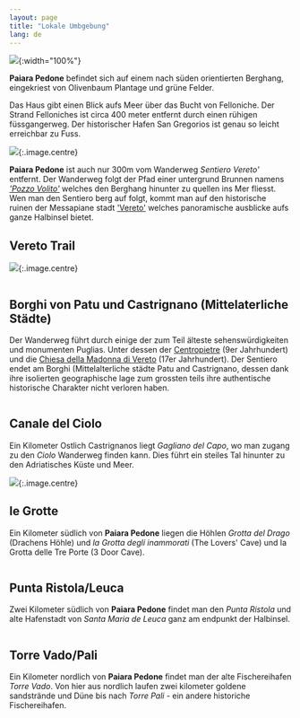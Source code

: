 ```yaml
---
layout: page
title: "Lokale Umbgebung"
lang: de 
---
```

![](../images/aerial.jpg){:width="100%"}

__Paiara Pedone__ befindet sich auf einem nach süden orientierten Berghang, eingekriest von Olivenbaum Plantage und grüne Felder.

Das Haus gibt einen Blick aufs Meer über das Bucht von Felloniche. Der Strand Felloniches ist circa 400 meter entfernt durch einen rühigen füssgangerweg. Der historischer Hafen San Gregorios ist genau so leicht erreichbar zu Fuss. 

![](../images/sangregorio.jpg){:.image.centre}

__Paiara Pedone__ ist auch nur 300m vom Wanderweg _Sentiero Vereto'_ entfernt. Der Wanderweg folgt der Pfad einer untergrund Brunnen namens [_'Pozzo Volito'_](http://www.ilmiosalento.com/?p=1428) welches den Berghang hinunter zu quellen ins Mer fliesst. Wen man den Sentiero berg auf folgt, kommt man auf den historische ruinen der Messapiane stadt ['Vereto'](https://it.wikipedia.org/wiki/Vereto) welches panoramische ausblicke aufs ganze Halbinsel bietet.

## Vereto Trail

![](../images/sentierovereto.jpg){:.image.centre}

<div class="box alt">
<div class="row uniform 50%">
<div class="4u"><span class="image fit"><img src="../images/sv3.jpg" alt="" /></span></div>
<div class="4u"><span class="image fit"><img src="../images/sv2.gif" alt="" /></span></div>
<div class="4u"><span class="image fit"><img src="../images/sv1.jpg" alt="" /></span></div>
<div class="4u"><span class="image fit"><img src="../images/sv4.jpg" alt="" /></span></div>
<div class="4u"><span class="image fit"><img src="../images/sv5.jpg" alt="" /></span></div>
<div class="4u"><span class="image fit"><img src="../images/sv6.jpg" alt="" /></span></div>
<div class="4u"><span class="image fit"><img src="../images/sv7.jpg" alt="" /></span></div>
<div class="4u"><span class="image fit"><img src="../images/sv8.jpg" alt="" /></span></div>
<div class="4u"><span class="image fit"><img src="../images/sv9.jpg" alt="" /></span></div>
</div>
</div>


## Borghi von Patu und Castrignano (Mittelaterliche Städte) 
Der Wanderweg führt durch einige der zum Teil älteste sehenswürdigkeiten und monumenten Puglias. Unter dessen der [Centropietre](https://it.wikipedia.org/wiki/Centopietre) (9er Jahrhundert) und die [Chiesa della Madonna di Vereto](http://www.salogentis.it/2013/12/03/la-chiesa-della-madonna-di-vereto/) (17er Jahrhundert). Der Sentiero endet am Borghi (Mittelalterliche städte Patu and Castrignano, dessen dank ihre isolierten geographische lage zum grossten teils ihre authentische historische Charakter nicht verloren haben. 

<div class="box alt">
<div class="row uniform 50%">
<div class="4u"><span class="image fit"><img src="../images/borghi1.jpg" alt="" /></span></div>
<div class="4u"><span class="image fit"><img src="../images/borghi2.jpg" alt="" /></span></div>
<div class="4u"><span class="image fit"><img src="../images/borghi3.jpg" alt="" /></span></div>
<div class="4u"><span class="image fit"><img src="../images/borghi4.jpg" alt="" /></span></div>
<div class="4u"><span class="image fit"><img src="../images/borghi5.jpg" alt="" /></span></div>
<div class="4u"><span class="image fit"><img src="../images/borghi6.jpg" alt="" /></span></div>
<div class="4u"><span class="image fit"><img src="../images/borghi7.jpg" alt="" /></span></div>
<div class="4u"><span class="image fit"><img src="../images/borghi8.jpg" alt="" /></span></div>
<div class="4u"><span class="image fit"><img src="../images/borghi9.jpg" alt="" /></span></div>
</div>
</div>

## Canale del Ciolo
Ein Kilometer Ostlich Castrignanos liegt _Gagliano del Capo_, wo man zugang zu den _Ciolo_ Wanderweg finden kann. Dies führt ein steiles Tal hinunter zu den Adriatisches Küste und Meer. 

![](../images/ciolo.jpg){:.image.centre}

## le Grotte
Ein Kilometer südlich von __Paiara Pedone__ liegen die Höhlen _Grotta del Drago_ (Drachens Höhle) und _la Grotta degli inammorati_ (The Lovers' Cave) und la Grotta delle Tre Porte (3 Door Cave).

<div class="box alt">
<div class="row uniform 50%">
<div class="4u"><span class="image fit"><img src="../images/grotta1.jpg" alt="" /></span></div>
<div class="4u"><span class="image fit"><img src="../images/grotta2.jpg" alt="" /></span></div>
<div class="4u"><span class="image fit"><img src="../images/grotta3.jpg" alt="" /></span></div>
</div>
</div>


## Punta Ristola/Leuca
Zwei Kilometer südlich von __Paiara Pedone__ findet man den _Punta Ristola_ und alte Hafenstadt von _Santa Maria de Leuca_ ganz am endpunkt der Halbinsel.

<div class="box alt">
<div class="row uniform 50%">
<div class="4u"><span class="image fit"><img src="../images/ml1.jpg" alt="" /></span></div>
<div class="4u"><span class="image fit"><img src="../images/ml2.jpg" alt="" /></span></div>
<div class="4u"><span class="image fit"><img src="../images/ml3.jpg" alt="" /></span></div>
</div>
</div>

## Torre Vado/Pali
Ein Kilometer nordlich von __Paiara Pedone__ findet man der alte Fischereihafen _Torre Vado_. Von hier aus nordlich laufen zwei kilometer goldene sandstrände und Düne bis nach _Torre Pali_ - ein andere historiche Fischereihafen. 


<div class="box alt">
<div class="row uniform 50%">
<div class="4u"><span class="image fit"><img src="../images/torrevado.jpg" alt="" /></span></div>
<div class="4u"><span class="image fit"><img src="../images/tv2.jpg" alt="" /></span></div>
<div class="4u"><span class="image fit"><img src="../images/tv3.jpg" alt="" /></span></div>
</div>
</div>


